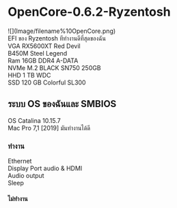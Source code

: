 <h1>OpenCore-0.6.2-Ryzentosh  </h1>  
![](Image/filename%10OpenCore.png) <br>     
EFI ของ Ryzentosh ทีทำงานดีที่สุดของฉัน<br>    
VGA RX5600XT Red Devil<br>      
B450M Steel Legend<br>      
Ram 16GB DDR4 A-DATA<br>    
NVMe M.2 BLACK SN750 250GB<br>    
HHD 1 TB WDC<br>    
SSD 120 GB Colorful SL300<br>   

<h2>ระบบ OS ของฉันและ SMBIOS</h2>
OS Catalina 10.15.7<br>  
Mac Pro 7,1 [2019] มันทำงานได้ดี<br>  

<h3>ทำงาน</h3> 
Ethernet<br>  
Display Port audio & HDMI<br>  
Audio output<br>  
Sleep<br>

<h4>ไม่ทำงาน</h4>